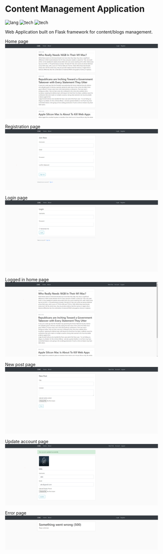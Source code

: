# Content Management Application
![lang](https://img.shields.io/badge/Python-3.6-green)
![tech](https://img.shields.io/badge/WebFramework-Flask-blue)
![tech](https://img.shields.io/badge/Database-MongoDB-red)

Web Application built on Flask framework for content/blogs management.

Home page
![png](readme-resources/home_page.PNG)


Registration page
![png](readme-resources/registration_page.PNG)


Login page
![png](readme-resources/login_page.PNG)


Logged in home page
![png](readme-resources/logged_in_home_page.PNG)


New post page
![png](readme-resources/new_post_page.PNG)


Update account page
![png](readme-resources/account_update_page.PNG)


Error page
![png](readme-resources/error_page.PNG)

